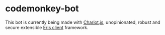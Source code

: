 # codemonkey-bot

This bot is currently being made with [Chariot.js](https://chariot.js.org/), unopinionated, robust and secure extensible [Eris client](https://abal.moe/Eris/) framework.